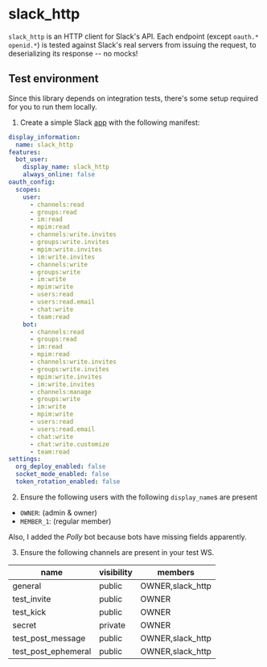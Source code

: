 # slack_http

`slack_http` is an HTTP client for Slack's API. Each endpoint (except `oauth.*`
`openid.*`) is tested against Slack's real servers from issuing the request, to
deserializing its response -- no mocks!

## Test environment

Since this library depends on integration tests, there's some setup required for
you to run them locally.

1. Create a simple Slack [app](https://api.slack.com/apps) with the following
manifest:

```yaml
display_information:
  name: slack_http
features:
  bot_user:
    display_name: slack_http
    always_online: false
oauth_config:
  scopes:
    user:
      - channels:read
      - groups:read
      - im:read
      - mpim:read
      - channels:write.invites
      - groups:write.invites
      - mpim:write.invites
      - im:write.invites
      - channels:write
      - groups:write
      - im:write
      - mpim:write
      - users:read
      - users:read.email
      - chat:write
      - team:read
    bot:
      - channels:read
      - groups:read
      - im:read
      - mpim:read
      - channels:write.invites
      - groups:write.invites
      - mpim:write.invites
      - im:write.invites
      - channels:manage
      - groups:write
      - im:write
      - mpim:write
      - users:read
      - users:read.email
      - chat:write
      - chat:write.customize
      - team:read
settings:
  org_deploy_enabled: false
  socket_mode_enabled: false
  token_rotation_enabled: false
```

2. Ensure the following users with the following `display_name`s are present

  - `OWNER`: (admin & owner)
  - `MEMBER_1`: (regular member)

Also, I added the _Polly_ bot because bots have missing fields apparently.

3. Ensure the following channels are present in your test WS.

| name                | visibility | members          |
|---------------------|------------|------------------|
| general             | public     | OWNER,slack_http |
| test_invite         | public     | OWNER            |
| test_kick           | public     | OWNER            |
| secret              | private    | OWNER            |
| test_post_message   | public     | OWNER,slack_http |
| test_post_ephemeral | public     | OWNER,slack_http |
